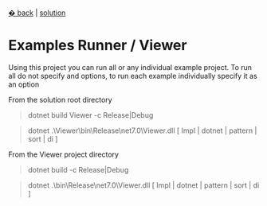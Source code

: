 [� back](../README.md#do-you-need-to-know-how-to-implement-design-patterns) | [solution](./)
# Examples Runner / Viewer

Using this project you can run all or any individual example project. To run all do not specify and options, to run each example individually specify it as an option

From the solution root directory
> dotnet build Viewer -c Release|Debug

> dotnet .\Viewer\bin\Release\net7.0\Viewer.dll [ Impl | dotnet | pattern | sort | di ]

From the Viewer project directory
> dotnet build -c Release|Debug

> dotnet .\bin\Release\net7.0\Viewer.dll [ Impl | dotnet | pattern | sort | di ]
